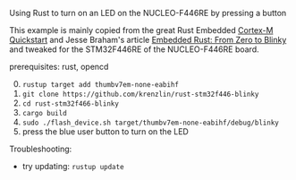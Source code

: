 Using Rust to turn on an LED on the NUCLEO-F446RE by pressing a button

This example is mainly copied from the great Rust Embedded [Cortex-M Quickstart](https://github.com/rust-embedded/cortex-m-quickstart)
and Jesse Braham's article [Embedded Rust: From Zero to Blinky](https://beta7.io/posts/embedded-rust-from-zero-to-blinky.html)
and tweaked for the STM32F446RE of the NUCLEO-F446RE board.

prerequisites: rust, opencd

0. `rustup target add thumbv7em-none-eabihf`
1. `git clone https://github.com/krenzlin/rust-stm32f446-blinky`
2. `cd rust-stm32f466-blinky`
3. `cargo build`
4. `sudo ./flash_device.sh target/thumbv7em-none-eabihf/debug/blinky`
5. press the blue user button to turn on the LED

Troubleshooting:

* try updating: `rustup update`
